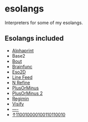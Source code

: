 # esolangs
Interpreters for some of my esolangs.

## Esolangs included
* [Alphaprint](https://www.esolangs.org/wiki/Alphaprint)
* Base2
* [Bout](https://www.esolangs.org/wiki/Bout)
* [Brainfunc](https://www.esolangs.org/wiki/Brainfunc)
* [Eso2D](https://www.esolangs.org/wiki/Eso2D)
* [Line Feed](https://www.esolangs.org/wiki/Line_Feed)
* [N Refine](https://esolangs.org/wiki/N_Refine)
* [PlusOrMinus](https://www.esolangs.org/wiki/PlusOrMinus)
* [PlusOrMinus 2](https://www.esolangs.org/wiki/PlusOrMinus_2)
* [Regimin](https://www.esolangs.org/wiki/Regimin)
* [Visify](https://www.esolangs.org/wiki/Visify)
* [—-](https://www.esolangs.org/wiki/—-)
* [↑110010000100110110010](https://www.esolangs.org/wiki/↑110010000100110110010)
